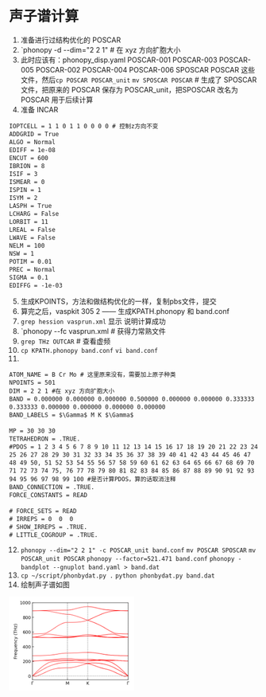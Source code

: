 # 声子谱计算

1. 准备进行过结构优化的 POSCAR
2. `phonopy -d --dim="2 2 1"  # 在 xyz 方向扩胞大小
3. 此时应该有：phonopy_disp.yaml  POSCAR-001  POSCAR-003  POSCAR-005  POSCAR-002  POSCAR-004  POSCAR-006  SPOSCAR POSCAR 这些文件，然后`cp POSCAR POSCAR_unit`  `mv SPOSCAR POSCAR` # 生成了 SPOSCAR文件，把原来的 POSCAR 保存为 POSCAR_unit，把SPOSCAR 改名为 POSCAR 用于后续计算
4. 准备 INCAR

```
IOPTCELL = 1 1 0 1 1 0 0 0 0 # 控制z方向不变
ADDGRID = True
ALGO = Normal
EDIFF = 1e-08
ENCUT = 600
IBRION = 8
ISIF = 3
ISMEAR = 0
ISPIN = 1
ISYM = 2
LASPH = True
LCHARG = False
LORBIT = 11
LREAL = False
LWAVE = False
NELM = 100
NSW = 1
POTIM = 0.01
PREC = Normal
SIGMA = 0.1
EDIFFG = -1e-03

```
5. 生成KPOINTS，方法和做结构优化的一样，复制pbs文件，提交
6. 算完之后，vaspkit 305 2 —— 生成KPATH.phonopy 和 band.conf
7. `grep hession vasprun.xml` 显示 说明计算成功
8. `phonopy --fc vasprun.xml # 获得力常熟文件
9. `grep THz OUTCAR` # 查看虚频
10. `cp KPATH.phonopy band.conf`  `vi band.conf`
11. 
```
ATOM_NAME = B Cr Mo # 这里原来没有，需要加上原子种类
NPOINTS = 501
DIM = 2 2 1 #在 xyz 方向扩胞大小
BAND = 0.000000 0.000000 0.000000 0.500000 0.000000 0.000000 0.333333 0.333333 0.000000 0.000000 0.000000 0.000000
BAND_LABELS = $\Gamma$ M K $\Gamma$

MP = 30 30 30
TETRAHEDRON = .TRUE.
#PDOS = 1 2 3 4 5 6 7 8 9 10 11 12 13 14 15 16 17 18 19 20 21 22 23 24 25 26 27 28 29 30 31 32 33 34 35 36 37 38 39 40 41 42 43 44 45 46 47 48 49 50, 51 52 53 54 55 56 57 58 59 60 61 62 63 64 65 66 67 68 69 70 71 72 73 74 75, 76 77 78 79 80 81 82 83 84 85 86 87 88 89 90 91 92 93 94 95 96 97 98 99 100 #是否计算PDOS，算的话取消注释
BAND_CONNECTION = .TRUE.
FORCE_CONSTANTS = READ

# FORCE_SETS = READ
# IRREPS = 0  0  0
# SHOW_IRREPS = .TRUE.
# LITTLE_COGROUP = .TRUE.

```
12. `phonopy --dim="2 2 1" -c POSCAR_unit band.conf`  `mv POSCAR SPOSCAR`  `mv POSCAR_unit POSCAR` `phonopy --factor=521.471 band.conf`  `phonopy -bandplot --gnuplot band.yaml > band.dat`
13. `cp ~/script/phonbydat.py .`  `python phonbydat.py band.dat`
14. 绘制声子谱如图
<div align="left">
<img src="./figures/002.png" width = "50%" />
</div>

